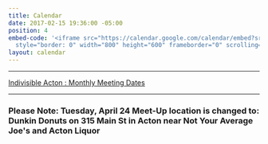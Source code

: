 ```yaml
---
title: Calendar
date: 2017-02-15 19:36:00 -05:00
position: 4
embed-code: '<iframe src="https://calendar.google.com/calendar/embed?src=indivisible.acton.ma%40gmail.com&ctz=America/New_York"
  style="border: 0" width="800" height="600" frameborder="0" scrolling="no"></iframe>'
layout: calendar
---
```


---


[Indivisible Acton : Monthly Meeting Dates](http://www.indivisibleacton.org/events/indivisible-acton-monthly-meetings.html)


---

### Please Note: Tuesday, April 24 Meet-Up location is changed to:  Dunkin Donuts on 315 Main St in Acton near Not Your Average Joe's and Acton Liquor

